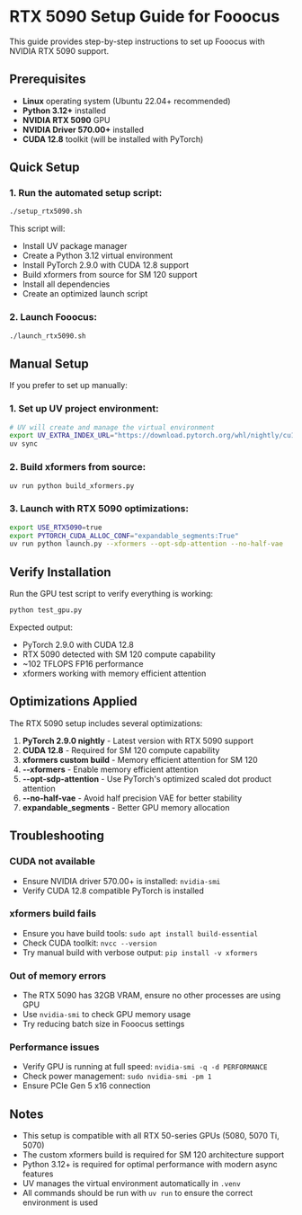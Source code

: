 # RTX 5090 Setup Guide for Fooocus

This guide provides step-by-step instructions to set up Fooocus with NVIDIA RTX 5090 support.

## Prerequisites

- **Linux** operating system (Ubuntu 22.04+ recommended)
- **Python 3.12+** installed
- **NVIDIA RTX 5090** GPU
- **NVIDIA Driver 570.00+** installed
- **CUDA 12.8** toolkit (will be installed with PyTorch)

## Quick Setup

### 1. Run the automated setup script:

```bash
./setup_rtx5090.sh
```

This script will:
- Install UV package manager
- Create a Python 3.12 virtual environment
- Install PyTorch 2.9.0 with CUDA 12.8 support
- Build xformers from source for SM 120 support
- Install all dependencies
- Create an optimized launch script

### 2. Launch Fooocus:

```bash
./launch_rtx5090.sh
```

## Manual Setup

If you prefer to set up manually:

### 1. Set up UV project environment:

```bash
# UV will create and manage the virtual environment
export UV_EXTRA_INDEX_URL="https://download.pytorch.org/whl/nightly/cu128"
uv sync
```

### 2. Build xformers from source:

```bash
uv run python build_xformers.py
```

### 3. Launch with RTX 5090 optimizations:

```bash
export USE_RTX5090=true
export PYTORCH_CUDA_ALLOC_CONF="expandable_segments:True"
uv run python launch.py --xformers --opt-sdp-attention --no-half-vae
```

## Verify Installation

Run the GPU test script to verify everything is working:

```bash
python test_gpu.py
```

Expected output:
- PyTorch 2.9.0 with CUDA 12.8
- RTX 5090 detected with SM 120 compute capability
- ~102 TFLOPS FP16 performance
- xformers working with memory efficient attention

## Optimizations Applied

The RTX 5090 setup includes several optimizations:

1. **PyTorch 2.9.0 nightly** - Latest version with RTX 5090 support
2. **CUDA 12.8** - Required for SM 120 compute capability
3. **xformers custom build** - Memory efficient attention for SM 120
4. **--xformers** - Enable memory efficient attention
5. **--opt-sdp-attention** - Use PyTorch's optimized scaled dot product attention
6. **--no-half-vae** - Avoid half precision VAE for better stability
7. **expandable_segments** - Better GPU memory allocation

## Troubleshooting

### CUDA not available
- Ensure NVIDIA driver 570.00+ is installed: `nvidia-smi`
- Verify CUDA 12.8 compatible PyTorch is installed

### xformers build fails
- Ensure you have build tools: `sudo apt install build-essential`
- Check CUDA toolkit: `nvcc --version`
- Try manual build with verbose output: `pip install -v xformers`

### Out of memory errors
- The RTX 5090 has 32GB VRAM, ensure no other processes are using GPU
- Use `nvidia-smi` to check GPU memory usage
- Try reducing batch size in Fooocus settings

### Performance issues
- Verify GPU is running at full speed: `nvidia-smi -q -d PERFORMANCE`
- Check power management: `sudo nvidia-smi -pm 1`
- Ensure PCIe Gen 5 x16 connection

## Notes

- This setup is compatible with all RTX 50-series GPUs (5080, 5070 Ti, 5070)
- The custom xformers build is required for SM 120 architecture support
- Python 3.12+ is required for optimal performance with modern async features
- UV manages the virtual environment automatically in `.venv`
- All commands should be run with `uv run` to ensure the correct environment is used
